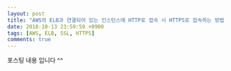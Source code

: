 ```yaml
---
layout: post
title: "AWS의 ELB과 연결되어 있는 인스턴스에 HTTP로 접속 시 HTTPS로 접속하는 방법 (#AWS, #ELB, #SSL, #HTTPS)"
date: 2018-10-13 23:59:59 +0900
tags: [AWS, ELB, SSL, HTTPS]
comments: true
---
```

포스팅 내용 입니다 ^^

